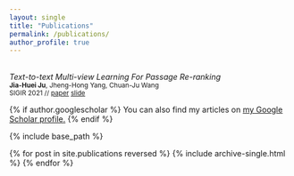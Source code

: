 ```yaml
---
layout: single
title: "Publications"
permalink: /publications/
author_profile: true
---
```


<br>*Text-to-text Multi-view Learning For Passage Re-ranking*
<br><sub>**Jia-Huei Ju**, Jheng-Hong Yang, Chuan-Ju Wang</sub>
<br><sub> SIGIR 2021 // [paper](https://dl.acm.org/doi/10.1145/3404835.3463048) [slide]()</sub>

{% if author.googlescholar %}
  You can also find my articles on <u><a href="{{author.googlescholar}}">my Google Scholar profile</a>.</u>
{% endif %}

{% include base_path %}

{% for post in site.publications reversed %}
  {% include archive-single.html %}
{% endfor %}
